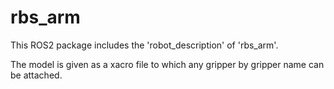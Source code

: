 # rbs_arm

This ROS2 package includes the 'robot_description' of 'rbs_arm'.

The model is given as a xacro file to which any gripper by gripper name can be attached.
